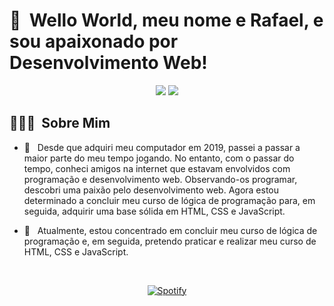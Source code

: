 [streak]: https://streak-stats.demolab.com?user=rafael&theme=blood&hide_border=true&date_format=M%20j%5B%2C%20Y%5D&card_width=750
[readme]: https://github-readme-stats.vercel.app/api/pin/?username=Rafael&repo

<h1>👋 &nbsp;Wello World, meu nome e Rafael, e sou apaixonado por Desenvolvimento Web!</h1>
<p align="center">
<a href="https://www.instagram.com/faelgnp/"><img src="https://img.shields.io/badge/-@faelgnp-E4405F?style=flat-square&logo=Instagram&logoColor=white"/></a>
<a href="https://github.com/FaelStudent"><img src="https://komarev.com/ghpvc/?username=FaelStudent&style=flat-square&color=252131&label=Visitors&label_color=%bef9c6"/></a>
</p>

<h2> 👨🏻‍💻 &nbsp;Sobre Mim </h2>

- 👋 &nbsp; Desde que adquiri meu computador em 2019, passei a passar a maior parte do meu tempo jogando. No entanto, com o passar do tempo, conheci amigos na internet que estavam envolvidos com programação e desenvolvimento web. Observando-os programar, descobri uma paixão pelo desenvolvimento web. Agora estou determinado a concluir meu curso de lógica de programação para, em seguida, adquirir uma base sólida em HTML, CSS e JavaScript.

- 🚀 &nbsp; Atualmente, estou concentrado em concluir meu curso de lógica de programação e, em seguida, pretendo praticar e realizar meu curso de HTML, CSS e JavaScript.

&nbsp;<div align="center">
  [![Spotify](https://novatorem-phi-dun.vercel.app/api/spotify?background_color=0d1117&border_color=ffffff)](https://open.spotify.com/intl-pt/track/6VoIBz0VhCyz7OdEoRYDiA?si=251927c7ec3b4a58)
</div>
